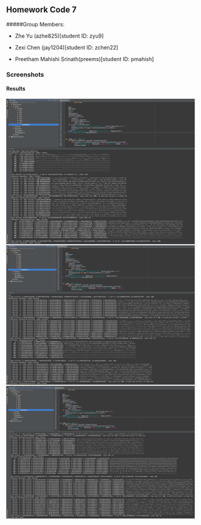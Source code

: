 ## Homework Code 7
#####Group Members:

- Zhe Yu (azhe825)[student ID: zyu9]

- Zexi Chen (jay1204)[student ID: zchen22]

- Preetham Mahishi Srinath(preems)[student ID: pmahish]


### Screenshots

#### Results
![Screen shot](result_1.png)
![Screen shot](result_2.png)
![Screen shot](result_3.png)
